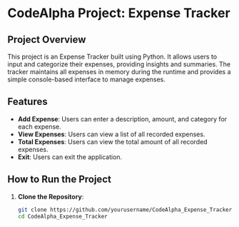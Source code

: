 # CodeAlpha Project: Expense Tracker

## Project Overview

This project is an Expense Tracker built using Python. It allows users to input and categorize their expenses, providing insights and summaries. The tracker maintains all expenses in memory during the runtime and provides a simple console-based interface to manage expenses.

## Features

- **Add Expense**: Users can enter a description, amount, and category for each expense.
- **View Expenses**: Users can view a list of all recorded expenses.
- **Total Expenses**: Users can view the total amount of all recorded expenses.
- **Exit**: Users can exit the application.

## How to Run the Project

1. **Clone the Repository**:
   ```sh
   git clone https://github.com/yourusername/CodeAlpha_Expense_Tracker.git
   cd CodeAlpha_Expense_Tracker
